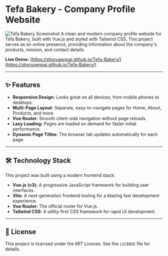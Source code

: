 # Tefa Bakery - Company Profile Website

![Tefa Bakery Screenshot](assets/screenshot.png) A clean and modern company profile website for Tefa Bakery, built with Vue.js and styled with Tailwind CSS. This project serves as an online presence, providing information about the company's products, mission, and contact details.

**Live Demo:** [https://shorusenpai.github.io/Tefa-Bakery/](https://shorusenpai.github.io/Tefa-Bakery/)

---

## ✨ Features

- **Responsive Design:** Looks great on all devices, from mobile phones to desktops.
- **Multi-Page Layout:** Separate, easy-to-navigate pages for Home, About, Products, and more.
- **Vue Router:** Smooth client-side navigation without page reloads.
- **Lazy Loading:** Pages are loaded on demand for faster initial performance.
- **Dynamic Page Titles:** The browser tab updates automatically for each page.

---

## 🛠️ Technology Stack

This project was built using a modern frontend stack:

- **Vue.js (v3):** A progressive JavaScript framework for building user interfaces.
- **Vite:** A next-generation frontend tooling for a blazing fast development experience.
- **Vue Router:** The official router for Vue.js.
- **Tailwind CSS:** A utility-first CSS framework for rapid UI development.

---

## 📜 License

This project is licensed under the MIT License. See the `LICENSE` file for details.
